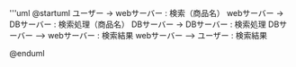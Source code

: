 '''uml
@startuml
ユーザー -> webサーバー : 検索（商品名）
webサーバー -> DBサーバー : 検索処理（商品名）
DBサーバー -> DBサーバー : 検索処理
DBサーバー --> webサーバー : 検索結果
webサーバー --> ユーザー : 検索結果

@enduml
